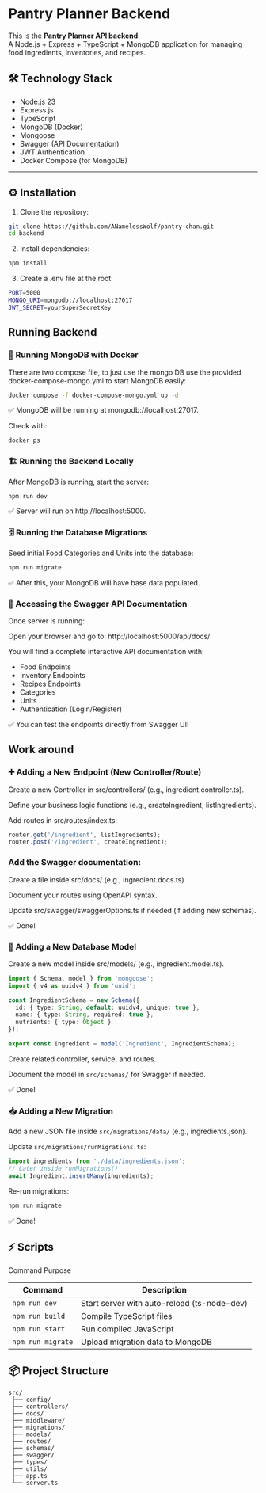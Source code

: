 # Pantry Planner Backend

This is the **Pantry Planner API backend**:  
A Node.js + Express + TypeScript + MongoDB application for managing food ingredients, inventories, and recipes.

## 🛠 Technology Stack
- Node.js 23
- Express.js
- TypeScript
- MongoDB (Docker)
- Mongoose
- Swagger (API Documentation)
- JWT Authentication
- Docker Compose (for MongoDB)

---

## ⚙️ Installation

1. Clone the repository:

```bash
git clone https://github.com/ANamelessWolf/pantry-chan.git
cd backend
```

2. Install dependencies:

```bash
npm install
```

3. Create a .env file at the root:

```bash
PORT=5000
MONGO_URI=mongodb://localhost:27017
JWT_SECRET=yourSuperSecretKey
```
## Running Backend

### 🐳 Running MongoDB with Docker

There are two compose file, to just use the mongo DB use the provided docker-compose-mongo.yml to start MongoDB easily:

```bash
docker compose -f docker-compose-mongo.yml up -d
```

✅ MongoDB will be running at mongodb://localhost:27017.

Check with:

```bash
docker ps
```

### 🏗 Running the Backend Locally

After MongoDB is running, start the server:

```bash
npm run dev
```

✅ Server will run on http://localhost:5000.

### 🗄 Running the Database Migrations

Seed initial Food Categories and Units into the database:

```bash
npm run migrate
```

✅ After this, your MongoDB will have base data populated.

### 📑 Accessing the Swagger API Documentation

Once server is running:

Open your browser and go to:
http://localhost:5000/api/docs/

You will find a complete interactive API documentation with:

- Food Endpoints
- Inventory Endpoints
- Recipes Endpoints
- Categories
- Units
- Authentication (Login/Register)

✅ You can test the endpoints directly from Swagger UI!

## Work around

### ➕ Adding a New Endpoint (New Controller/Route)

Create a new Controller in src/controllers/ (e.g., ingredient.controller.ts).

Define your business logic functions (e.g., createIngredient, listIngredients).

Add routes in src/routes/index.ts:

```ts
router.get('/ingredient', listIngredients);
router.post('/ingredient', createIngredient);
```

### Add the Swagger documentation:

Create a file inside src/docs/ (e.g., ingredient.docs.ts)

Document your routes using OpenAPI syntax.

Update src/swagger/swaggerOptions.ts if needed (if adding new schemas).

✅ Done!

### 🧩 Adding a New Database Model

Create a new model inside src/models/ (e.g., ingredient.model.ts).

```ts
import { Schema, model } from 'mongoose';
import { v4 as uuidv4 } from 'uuid';

const IngredientSchema = new Schema({
  id: { type: String, default: uuidv4, unique: true },
  name: { type: String, required: true },
  nutrients: { type: Object }
});

export const Ingredient = model('Ingredient', IngredientSchema);
```

Create related controller, service, and routes.

Document the model in `src/schemas/` for Swagger if needed.

✅ Done!

### 📥 Adding a New Migration

Add a new JSON file inside `src/migrations/data/` (e.g., ingredients.json).

Update `src/migrations/runMigrations.ts`:

```ts
import ingredients from './data/ingredients.json';
// Later inside runMigrations()
await Ingredient.insertMany(ingredients);
```

Re-run migrations:

```bash
npm run migrate
```

✅ Done!

## ⚡ Scripts

Command	Purpose

|Command|Description|
|--|--|
|`npm run dev`|Start server with auto-reload (ts-node-dev)|
|`npm run build`|Compile TypeScript files|
|`npm run start`|Run compiled JavaScript|
|`npm run migrate`|Upload migration data to MongoDB|

## 📦 Project Structure

```
src/
 ├── config/
 ├── controllers/
 ├── docs/
 ├── middleware/
 ├── migrations/
 ├── models/
 ├── routes/
 ├── schemas/
 ├── swagger/
 ├── types/
 ├── utils/
 ├── app.ts
 └── server.ts
```
